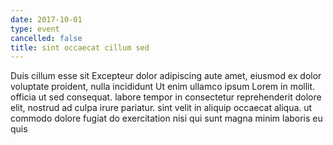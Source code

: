 ```yaml
---
date: 2017-10-01
type: event
cancelled: false
title: sint occaecat cillum sed
---
```

Duis cillum esse sit Excepteur dolor adipiscing aute amet, eiusmod ex dolor voluptate proident, nulla incididunt Ut enim ullamco ipsum Lorem in mollit. officia ut sed consequat. labore tempor in consectetur reprehenderit dolore elit, nostrud ad culpa irure pariatur. sint velit in aliquip occaecat aliqua. ut commodo dolore fugiat do exercitation nisi qui sunt magna minim laboris eu quis